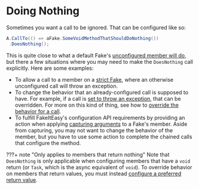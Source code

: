 # Doing Nothing

Sometimes you want a call to be ignored. That can be configured like so:
```csharp
A.CallTo(() => aFake.SomeVoidMethodThatShouldDoNothing())
 .DoesNothing();
```

This is quite close to what a default Fake's
[unconfigured member will do](default-fake-behavior.md#overrideable-members-are-faked),
but there a few situations where you may need to make the `DoesNothing` call
explicitly. Here are some examples:

* To allow a call to a member on a [strict Fake](strict-fakes.md), where an otherwise
  unconfigured call will throw an exception.
* To change the behavior that an already-configured call is supposed to have.
  For example, if a call is [set to throw an exception](throwing-exceptions.md), that can be
  overridden. For more on this kind of thing, see how to
  [override the behavior for a call](changing-behavior-between-calls.md#overriding-the-behavior-for-a-call).
* To fulfill FakeItEasy's configuration API requirements by providing an action when applying 
  [capturing arguments](capturing-arguments.md) to a Fake's member. Aside from capturing, you may
  not want to change the behavior of the member, but you have to use some action to complete the
  chained calls that configure the method.

???+ note "Only applies to members that return nothing"
    Note that `DoesNothing` is only applicable when configuring members that have a
    `void` return (or `Task`, which is the async equivalent of `void`). To override
    behavior on members that return values, you must
    instead [configure a preferred return value](specifying-return-values.md).
